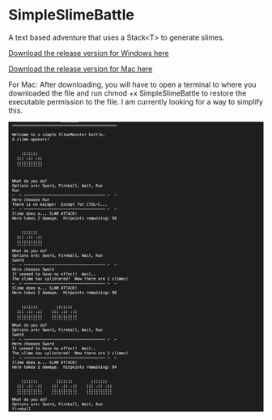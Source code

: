 # SimpleSlimeBattle
A text based adventure that uses a Stack&lt;T> to generate slimes.

[Download the release version for Windows here](https://github.com/illuminatednight/SimpleSlimeBattle/blob/master/Game/Published/Windows/SimpleSlimeBattle)

[Download the release version for Mac here](https://github.com/illuminatednight/SimpleSlimeBattle/blob/master/Game/Published/Mac/SimpleSlimeBattle)

For Mac:
After downloading, you will have to open a terminal to where you downloaded the file and run chmod +x SimpleSlimeBattle to restore the executable permission to the file.  I am currently looking for a way to simplify this.

![Check out the wild graphics!](/Game/SimpleSlimeBattle.png)
